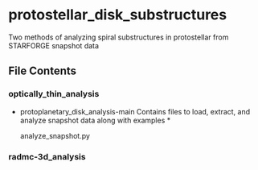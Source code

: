 # protostellar_disk_substructures
Two methods of analyzing spiral substructures in protostellar from STARFORGE snapshot data

## File Contents

### optically_thin_analysis
* protoplanetary_disk_analysis-main
Contains files to load, extract, and analyze snapshot data along with examples
    * 
    
    analyze_snapshot.py




### radmc-3d_analysis
